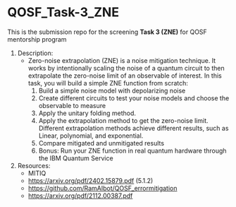 # QOSF_Task-3_ZNE
This is the submission repo for the screening **Task 3 (ZNE)** for QOSF mentorship program

1. Description:
    * Zero-noise extrapolation (ZNE) is a noise mitigation technique. It works by intentionally     scaling the noise of a quantum circuit to then extrapolate the zero-noise limit of an observable of interest. In this task, you will build a simple ZNE function from scratch:
      1) Build a simple noise model with depolarizing noise
      2) Create different circuits to test your noise models and choose the observable to measure
      3) Apply the unitary folding method.
      4) Apply the extrapolation method to get the zero-noise limit. Different extrapolation methods achieve different results, such as Linear, polynomial, and exponential.
      5) Compare mitigated and unmitigated results
      6) Bonus: Run your ZNE function in real quantum hardware through the IBM Quantum Service
2. Resources:
    * MITIQ
    * https://arxiv.org/pdf/2402.15879.pdf (5.1.2)
    * https://github.com/RamAIbot/QOSF_errormitigation
    * https://arxiv.org/pdf/2112.00387.pdf
